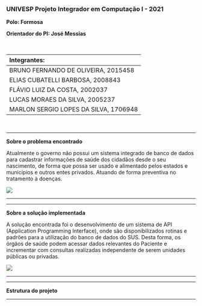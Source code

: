### UNIVESP Projeto Integrador em Computação I - 2021

**Polo: Formosa** </br>

**Orientador do PI: José Messias** </br>

</br>

| Integrantes:                          |
| :------------------------------------ |
| BRUNO FERNANDO DE OLIVEIRA, 2015458   |
| ELIAS CUBATELLI BARBOSA, 2008843      |
| FLÁVIO LUIZ DA COSTA, 2002037         |
| LUCAS MORAES DA SILVA, 2005237        |
| MARLON SERGIO LOPES DA SILVA, 1706948 |

</br>

---

**Sobre o problema encontrado** </br>

Atualmente o governo não possui um sistema integrado de banco de dados para cadastrar informações de saúde dos cidadãos desde o seu nascimento, de forma que possa ser usado e alimentado pelos estados e municípios e outros entes privados. Atuando de forma preventiva no tratamento à doenças.

<img src="https://user-images.githubusercontent.com/50468352/141718680-891f561c-32c1-43b9-92b7-4504a5f41190.png" />

---

---

**Sobre a solução implementada** </br>

A solução encontrada foi o desenvolvimento de um sistema de API (Application Programming Interface), onde são disponibilizados rotinas e padrões para a utilização do banco de dados do SUS. Desta forma, os órgãos de saúde podem acessar dados relevantes do Paciente e incrementar com consultas realizadas independente de serem unidades públicas ou privadas.

<img src="https://user-images.githubusercontent.com/50468352/141718925-cb064f9b-79a7-482c-890a-f50e8ea09151.png" />

---

---

**Estrutura do projeto** </br>

---

